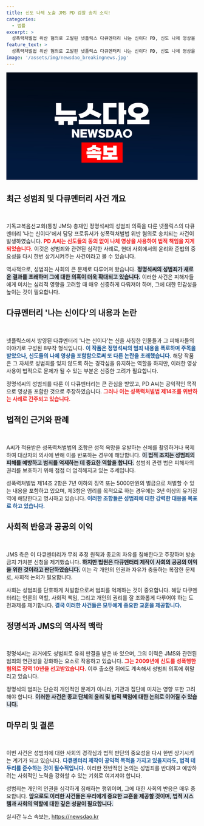 ```yaml
---
title: 신도 나체 노출 JMS PD 검찰 송치 소식!
categories:
  - 법률
excerpt: >
  성폭력처벌법 위반 혐의로 고발된 넷플릭스 다큐멘터리 나는 신이다 PD, 신도 나체 영상을 동의 없이 삽입한 사건의 진실이 드러납니다! 이 사건의 전말을 지금 확인해보세요!
feature_text: >
  성폭력처벌법 위반 혐의로 고발된 넷플릭스 다큐멘터리 나는 신이다 PD, 신도 나체 영상을 동의 없이 삽입한 사건의 진실이 드러납니다! 이 사건의 전말을 지금 확인해보세요!
image: '/assets/img/newsdao_breakingnews.jpg'
---
```


<p><img src="/assets/img/newsdao_breakingnews.jpg" alt="koreaapp 속보" /></p>

<h2 data-ke-size="size26">최근 성범죄 및 다큐멘터리 사건 개요</h2>

<p data-ke-size="size16">&nbsp;</p>

<p>기독교복음선교회(통칭 JMS) 총재인 정명석씨의 성범죄 의혹을 다룬 넷플릭스의 다큐멘터리 '나는 신이다'에서 담당 프로듀서가 성폭력처벌법 위반 혐의로 송치되는 사건이 발생하였습니다. <b><span style="color: #ee2323;">PD A씨는 신도들의 동의 없이 나체 영상을 사용하여 법적 책임을 지게 되었습니다.</span></b> 이것은 성범죄와 관련된 심각한 사례로, 현대 사회에서의 윤리와 준법의 중요성을 다시 한번 상기시켜주는 사건이라고 볼 수 있습니다.</p>

<p>역사적으로, 성범죄는 사회의 큰 문제로 다루어져 왔습니다. <b><span style="background-color: #21538527;">정명석씨의 성범죄가 새로운 결과를 초래하며 그에 대한 의혹이 더욱 확대되고 있습니다.</span></b> 이러한 사건은 피해자들에게 미치는 심리적 영향을 고려할 때 매우 신중하게 다뤄져야 하며, 그에 대한 민감성을 높이는 것이 필요합니다.</p>

<h2 data-ke-size="size26">다큐멘터리 '나는 신이다'의 내용과 논란</h2>

<p data-ke-size="size16">&nbsp;</p>

<p>넷플릭스에서 방영된 다큐멘터리 '나는 신이다'는 신을 사칭한 인물들과 그 피해자들의 이야기로 구성된 8부작 형식입니다. <b><span style="color: #1a5490;">이 작품은 정명석씨의 범죄 내용을 폭로하며 주목을 받았으나, 신도들의 나체 영상을 포함함으로써 또 다른 논란을 초래했습니다.</span></b> 해당 작품은 그 자체로 성범죄를 잊지 않도록 하는 경각심을 유지하는 역할을 하지만, 이러한 영상 사용이 법적으로 문제가 될 수 있는 부분은 신중한 고려가 필요합니다.</p>

<p>정명석씨의 성범죄를 다룬 이 다큐멘터리는 큰 관심을 받았고, PD A씨는 공익적인 목적으로 영상을 포함한 것으로 주장하였습니다. <b><span style="color: #ee2323;">그러나 이는 성폭력처벌법 제14조를 위반하는 사례로 간주되고 있습니다.</span></b></p>

<h2 data-ke-size="size26">법적인 근거와 판례</h2>

<p data-ke-size="size16">&nbsp;</p>

<p>A씨가 적용받은 성폭력처벌법의 조항은 성적 욕망을 유발하는 신체를 촬영하거나 복제하여 대상자의 의사에 반해 이를 반포하는 경우에 해당합니다. <b><span style="background-color: #21538527;">이 법적 조치는 성범죄의 피해를 예방하고 범죄를 억제하는 데 중요한 역할을 합니다.</span></b> 성범죄 관련 법은 피해자의 권리를 보호하기 위해 점점 더 엄격해지고 있는 추세입니다.</p>

<p>성폭력처벌법 제14조 2항은 7년 이하의 징역 또는 5000만원의 벌금으로 처벌할 수 있는 내용을 포함하고 있으며, 제3항은 영리를 목적으로 하는 경우에는 3년 이상의 유기징역에 해당한다고 명시하고 있습니다. <b><span style="color: #1a5490;">이러한 조항들은 성범죄에 대한 강력한 대응을 목표로 하고 있습니다.</span></b></p>

<h2 data-ke-size="size26">사회적 반응과 공공의 이익</h2>

<p data-ke-size="size16">&nbsp;</p>

<p>JMS 측은 이 다큐멘터리가 무죄 추정 원칙과 종교의 자유를 침해한다고 주장하며 방송금지 가처분 신청을 제기했습니다. <b><span style="background-color: #21538527;">하지만 법원은 다큐멘터리 제작이 사회의 공공의 이익을 위한 것이라고 판단하였습니다.</span></b> 이는 각 개인의 인권과 자유가 충돌하는 복잡한 문제로, 사회적 논의가 필요합니다.</p>

<p>사회는 성범죄를 단호하게 처벌함으로써 범죄를 억제하는 것이 중요합니다. 해당 다큐멘터리는 언론의 역할, 사회적 책임, 그리고 개인의 권리를 잘 조화롭게 다루어야 하는 도전과제를 제기합니다. <b><span style="color: #1a5490;">결국 이러한 사건들은 모두에게 중요한 교훈을 제공합니다.</span></b></p>

<h2 data-ke-size="size26">정명석과 JMS의 역사적 맥락</h2>

<p data-ke-size="size16">&nbsp;</p>

<p>정명석씨는 과거에도 성범죄로 유죄 판결을 받은 바 있으며, 그의 이력은 JMS와 관련된 범죄의 연관성을 강화하는 요소로 작용하고 있습니다. <b><span style="color: #ee2323;">그는 2009년에 신도를 성폭행한 혐의로 징역 10년을 선고받았습니다.</span></b> 이후 출소한 뒤에도 계속해서 성범죄 의혹에 휘말리고 있습니다.</p>

<p>정명석의 범죄는 단순히 개인적인 문제가 아니라, 기관과 집단에 미치는 영향 또한 고려해야 합니다. <b><span style="background-color: #21538527;">이러한 사건은 종교 단체의 윤리 및 법적 책임에 대한 논의로 이어질 수 있습니다.</span></b></p>

<h2 data-ke-size="size26">마무리 및 결론</h2>

<p data-ke-size="size16">&nbsp;</p>

<p>이번 사건은 성범죄에 대한 사회의 경각심과 법적 판단의 중요성을 다시 한번 상기시키는 계기가 되고 있습니다. <b><span style="color: #1a5490;">다큐멘터리 제작이 공익적 목적을 가지고 있을지라도, 법적 테두리를 준수하는 것이 필수적입니다.</span></b> 이러한 전반적인 논의는 성범죄를 반대하고 예방하려는 사회적인 노력을 강화할 수 있는 기회로 여겨져야 합니다.</p>

<p>성범죄는 개인의 인권을 심각하게 침해하는 행위이며, 그에 대한 사회의 반응은 매우 중요합니다. <b><span style="background-color: #21538527;">앞으로도 이러한 사건들은 우리에게 중요한 교훈을 제공할 것이며, 법적 시스템과 사회의 역할에 대한 깊은 성찰이 필요합니다.</span></b></p>
실시간 뉴스 속보는, <a href="https://newsdao.kr" rel="dofollow">https://newsdao.kr</a>


